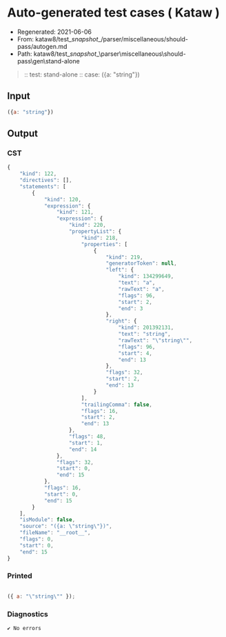 # Auto-generated test cases ( Kataw )
- Regenerated: 2021-06-06
- From: kataw8/test\__snapshot__/parser/miscellaneous/should-pass/autogen.md
- Path: kataw8/test\__snapshot__\parser\miscellaneous\should-pass\gen\stand-alone
> :: test: stand-alone
> :: case: ({a: "string"})
## Input

`````js
({a: "string"})
`````
## Output

### CST

```javascript
{
    "kind": 122,
    "directives": [],
    "statements": [
        {
            "kind": 120,
            "expression": {
                "kind": 121,
                "expression": {
                    "kind": 220,
                    "propertyList": {
                        "kind": 218,
                        "properties": [
                            {
                                "kind": 219,
                                "generatorToken": null,
                                "left": {
                                    "kind": 134299649,
                                    "text": "a",
                                    "rawText": "a",
                                    "flags": 96,
                                    "start": 2,
                                    "end": 3
                                },
                                "right": {
                                    "kind": 201392131,
                                    "text": "string",
                                    "rawText": "\"string\"",
                                    "flags": 96,
                                    "start": 4,
                                    "end": 13
                                },
                                "flags": 32,
                                "start": 2,
                                "end": 13
                            }
                        ],
                        "trailingComma": false,
                        "flags": 16,
                        "start": 2,
                        "end": 13
                    },
                    "flags": 48,
                    "start": 1,
                    "end": 14
                },
                "flags": 32,
                "start": 0,
                "end": 15
            },
            "flags": 16,
            "start": 0,
            "end": 15
        }
    ],
    "isModule": false,
    "source": "({a: \"string\"})",
    "fileName": "__root__",
    "flags": 0,
    "start": 0,
    "end": 15
}
```

### Printed

```javascript

({ a: "\"string\"" });
```

### Diagnostics

```javascript
✔ No errors
```

